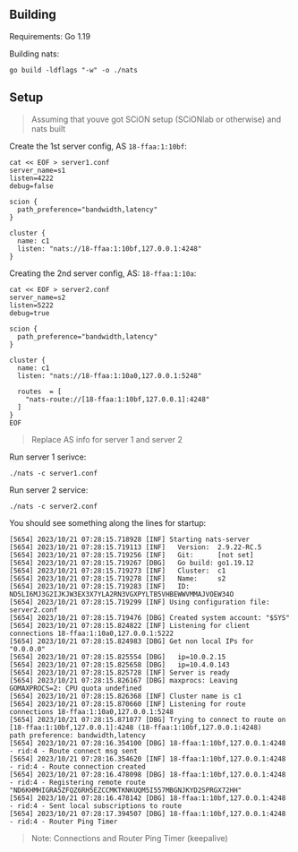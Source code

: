 ## Building

Requirements: Go 1.19

Building nats:

```
go build -ldflags "-w" -o ./nats
```

## Setup

> Assuming that youve got SCiON setup (SCiONlab or otherwise) and nats built

Create the 1st server config, AS `18-ffaa:1:10bf`:

```
cat << EOF > server1.conf
server_name=s1
listen=4222
debug=false

scion {
  path_preference="bandwidth,latency"
}

cluster {
  name: c1
  listen: "nats://18-ffaa:1:10bf,127.0.0.1:4248"
}
```

Creating the 2nd server config, AS: `18-ffaa:1:10a`:
```
cat << EOF > server2.conf
server_name=s2
listen=5222
debug=true

scion {
  path_preference="bandwidth,latency"
}

cluster {
  name: c1
  listen: "nats://18-ffaa:1:10a0,127.0.0.1:5248"
  
  routes  = [
    "nats-route://[18-ffaa:1:10bf,127.0.0.1]:4248"
  ]
}
EOF
```
> Replace AS info for server 1 and server 2

Run server 1 serivce:

```
./nats -c server1.conf
```

Run server 2 service:

```
./nats -c server2.conf
```

You should see something along the lines for startup:

```
[5654] 2023/10/21 07:28:15.718928 [INF] Starting nats-server
[5654] 2023/10/21 07:28:15.719113 [INF]   Version:  2.9.22-RC.5
[5654] 2023/10/21 07:28:15.719256 [INF]   Git:      [not set]
[5654] 2023/10/21 07:28:15.719267 [DBG]   Go build: go1.19.12
[5654] 2023/10/21 07:28:15.719273 [INF]   Cluster:  c1
[5654] 2023/10/21 07:28:15.719278 [INF]   Name:     s2
[5654] 2023/10/21 07:28:15.719283 [INF]   ID:       ND5LI6MJ3G2IJKJW3EX3X7YLA2RN3VGXPYLTB5VHBEWWVMMAJVOEW34O
[5654] 2023/10/21 07:28:15.719299 [INF] Using configuration file: server2.conf
[5654] 2023/10/21 07:28:15.719476 [DBG] Created system account: "$SYS"
[5654] 2023/10/21 07:28:15.824822 [INF] Listening for client connections 18-ffaa:1:10a0,127.0.0.1:5222
[5654] 2023/10/21 07:28:15.824983 [DBG] Get non local IPs for "0.0.0.0"
[5654] 2023/10/21 07:28:15.825554 [DBG]   ip=10.0.2.15
[5654] 2023/10/21 07:28:15.825658 [DBG]   ip=10.4.0.143
[5654] 2023/10/21 07:28:15.825728 [INF] Server is ready
[5654] 2023/10/21 07:28:15.826167 [DBG] maxprocs: Leaving GOMAXPROCS=2: CPU quota undefined
[5654] 2023/10/21 07:28:15.826368 [INF] Cluster name is c1
[5654] 2023/10/21 07:28:15.870660 [INF] Listening for route connections 18-ffaa:1:10a0,127.0.0.1:5248
[5654] 2023/10/21 07:28:15.871077 [DBG] Trying to connect to route on [18-ffaa:1:10bf,127.0.0.1]:4248 (18-ffaa:1:10bf,127.0.0.1:4248)
path preference: bandwidth,latency
[5654] 2023/10/21 07:28:16.354100 [DBG] 18-ffaa:1:10bf,127.0.0.1:4248 - rid:4 - Route connect msg sent
[5654] 2023/10/21 07:28:16.354620 [INF] 18-ffaa:1:10bf,127.0.0.1:4248 - rid:4 - Route connection created
[5654] 2023/10/21 07:28:16.478098 [DBG] 18-ffaa:1:10bf,127.0.0.1:4248 - rid:4 - Registering remote route "ND6KHMHIGRA5ZFQZ6RH5EZCCMKTKNKUQM5I557MBGNJKYD2SPRGX72HH"
[5654] 2023/10/21 07:28:16.478142 [DBG] 18-ffaa:1:10bf,127.0.0.1:4248 - rid:4 - Sent local subscriptions to route
[5654] 2023/10/21 07:28:17.394507 [DBG] 18-ffaa:1:10bf,127.0.0.1:4248 - rid:4 - Router Ping Timer
```
> Note: Connections and Router Ping Timer (keepalive)
